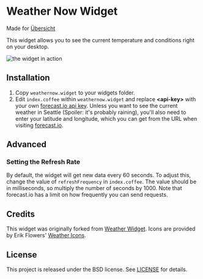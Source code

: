 # Weather Now Widget
Made for [Übersicht](http://tracesof.net/uebersicht/)

This widget allows you to see the current temperature and conditions right on
your desktop.

![the widget in action](https://raw.githubusercontent.com/briandconnelly/weathernow-widget/master/screenshot.png)

## Installation

1. Copy `weathernow.widget` to your widgets folder.
2. Edit `index.coffee` within `weathernow.widget` and replace **\<api-key\>** with your own [forecast.io api key](https://developer.forecast.io). Unless you want to see the current weather in Seattle (Spoiler: it's probably raining), you'll also need to enter your latitude and longitude, which you can get from the URL when visiting [forecast.io](https://forecast.io).

## Advanced

### Setting the Refresh Rate

By default, the widget will get new data every 60 seconds. To adjust this, change the value of `refreshFrequency` in `index.coffee`. The value should be in milliseconds, so multiply the number of seconds by 1000. Note that forecast.io has a limit on how frequently you can send requests.


## Credits

This widget was originally forked from [Weather
Widget](https://github.com/felixhageloh/weather-widget). Icons are provided by
Erik Flowers' [Weather Icons](http://erikflowers.github.io/weather-icons/).

## License

This project is released under the BSD license. See [LICENSE](https://raw.githubusercontent.com/briandconnelly/weathernow-widget/master/LICENSE) for details.

